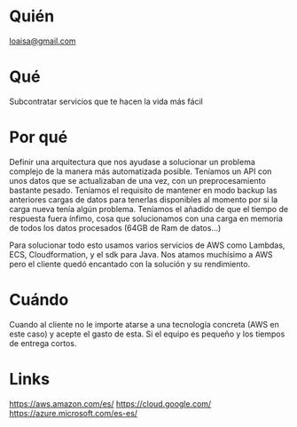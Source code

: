 # Quién
loaisa@gmail.com
# Qué
Subcontratar servicios que te hacen la vida más fácil
# Por qué
Definir una arquitectura que nos ayudase a solucionar un problema complejo de la manera más automatizada posible. 
Teníamos un API con unos datos que se actualizaban de una vez, con un preprocesamiento bastante pesado. Teníamos el requisito de mantener en modo backup las anteriores cargas de datos para tenerlas disponibles al momento por si la carga nueva tenía algún problema. Teníamos el añadido de que el tiempo de respuesta fuera ínfimo, cosa que solucionamos con una carga en memoria de todos los datos procesados (64GB de Ram de datos...)

Para solucionar todo esto usamos varios servicios de AWS como Lambdas, ECS, Cloudformation, y el sdk para Java. Nos atamos muchísimo a AWS pero el cliente quedó encantado con la solución y su rendimiento.
# Cuándo
Cuando al cliente no le importe atarse a una tecnología concreta (AWS en este caso) y acepte el gasto de esta. Si el equipo es pequeño y los tiempos de entrega cortos.
# Links
https://aws.amazon.com/es/
https://cloud.google.com/
https://azure.microsoft.com/es-es/
